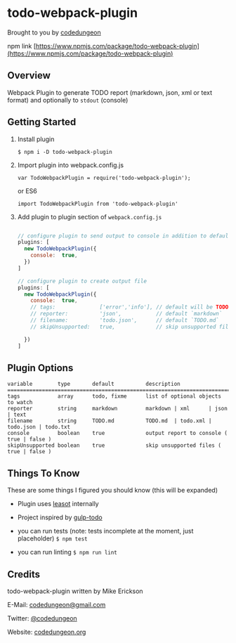 # todo-webpack-plugin
Brought to you by [codedungeon](http://www.codedungeon.org)

npm link [https://www.npmjs.com/package/todo-webpack-plugin](https://www.npmjs.com/package/todo-webpack-plugin)

## Overview
Webpack Plugin to generate TODO report (markdown, json, xml or text format) and optionally to `stdout` (console)

## Getting Started

1. Install plugin

    `$ npm i -D todo-webpack-plugin`

2. Import plugin into webpack.config.js

    `var TodoWebpackPlugin = require('todo-webpack-plugin');`

    or ES6

    `import TodoWebpackPlugin from 'todo-webpack-plugin'`

3. Add plugin to plugin section of `webpack.config.js`

    ```javascript

    // configure plugin to send output to console in addition to default file
    plugins: [
      new TodoWebpackPlugin({
        console:  true,
      })
    ]

    // configure plugin to create output file
    plugins: [
      new TodoWebpackPlugin({
        console:  true,
        // tags:              ['error','info'], // default will be TODO, FIXME
        // reporter:          'json',           // default `markdown`
        // filename:          'todo.json',      // default `TODO.md`
        // skipUnsupported:   true,             // skip unsupported files

      })
    ]
    ```

## Plugin Options

```
variable        type       default          description
=====================================================================================
tags            array      todo, fixme      list of optional objects to watch
reporter        string     markdown         markdown | xml      | json      | text
filename        string     TODO.md          TODO.md  | todo.xml | todo.json | todo.txt
console         boolean    true             output report to console ( true | false )
skipUnsupported boolean    true             skip unsupported files ( true | false )
```

## Things To Know
These are some things I figured you should know (this will be expanded)

- Plugin uses [leasot](https://github.com/pgilad/leasot) internally

- Project inspired by [gulp-todo](https://www.npmjs.com/package/gulp-todo)

- you can run tests (note: tests incomplete at the moment, just placeholder)
  `$ npm test`

- you can run linting
  `$ npm run lint`

## Credits

todo-webpack-plugin written by Mike Erickson

E-Mail: [codedungeon@gmail.com](mailto:codedungeon@gmail.com)

Twitter: [@codedungeon](http://twitter.com/codedungeon)

Website: [codedungeon.org](http://codedungeon.org)
